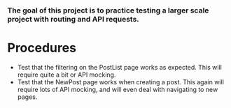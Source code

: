 ###  The goal of this project is to practice testing a larger scale project with routing and API requests.

# Procedures
- Test that the filtering on the PostList page works as expected. This will require quite a bit or API mocking.
- Test that the NewPost page works when creating a post. This again will require lots of API mocking, and will even deal with navigating to new pages.